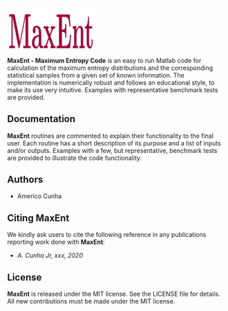 <img src="logo/MaxEnt.png" width="40%">

**MaxEnt - Maximum Entropy Code** is an easy to run Matlab code for calculation of the maximum entropy distributions and the corresponding statistical samples from a given set of known information. The implementation is numerically robust and follows an educational style, to make its use very intuitive. Examples with representative benchmark tests are provided.

## Documentation

**MaxEnt** routines are commented to explain their functionality to the final user. Each routine has a short description of its purpose and a list of inputs and/or outputs. Examples with a few, but representative, benchmark tests are provided to illustrate the code functionality.

## Authors
- Americo Cunha

## Citing MaxEnt

We kindly ask users to cite the following reference in any publications reporting work done with **MaxEnt**:
- *A. Cunha Jr, xxx, 2020*

## License

**MaxEnt** is released under the MIT license. See the LICENSE file for details. All new contributions must be made under the MIT license.
